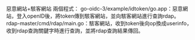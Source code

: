 惡意網站+駭客網站 兩個程式：
go-oidc-3/example/idtoken/go.app：惡意網站，登入openID後，將token傳到駭客網站，並向駭客網站進行查詢rdap。
rdap-master/cmd/rdap/main.go：駭客網站，收到token後向op換成userinfo，收到rdap查詢關鍵字時進行查詢，並將rdap查詢結果傳回。
